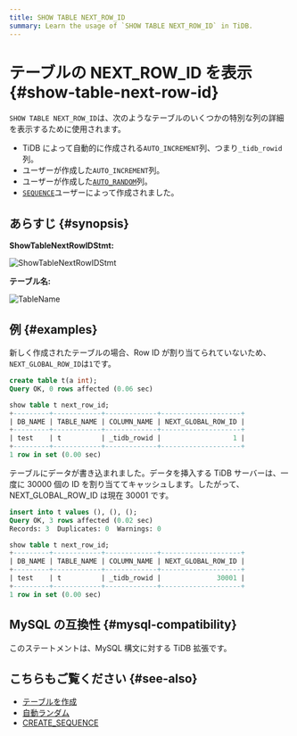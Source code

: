 ```yaml
---
title: SHOW TABLE NEXT_ROW_ID
summary: Learn the usage of `SHOW TABLE NEXT_ROW_ID` in TiDB.
---
```


# テーブルの NEXT_ROW_ID を表示 {#show-table-next-row-id}

`SHOW TABLE NEXT_ROW_ID`は、次のようなテーブルのいくつかの特別な列の詳細を表示するために使用されます。

-   TiDB によって自動的に作成される`AUTO_INCREMENT`列、つまり`_tidb_rowid`列。
-   ユーザーが作成した`AUTO_INCREMENT`列。
-   ユーザーが作成した[`AUTO_RANDOM`](/auto-random.md)列。
-   [`SEQUENCE`](/sql-statements/sql-statement-create-sequence.md)ユーザーによって作成されました。

## あらすじ {#synopsis}

**ShowTableNextRowIDStmt:**

![ShowTableNextRowIDStmt](https://download.pingcap.com/images/docs/sqlgram/ShowTableNextRowIDStmt.png)

**テーブル名:**

![TableName](https://download.pingcap.com/images/docs/sqlgram/TableName.png)

## 例 {#examples}

新しく作成されたテーブルの場合、Row ID が割り当てられていないため、 `NEXT_GLOBAL_ROW_ID`は`1`です。


```sql
create table t(a int);
Query OK, 0 rows affected (0.06 sec)
```

```sql
show table t next_row_id;
+---------+------------+-------------+--------------------+
| DB_NAME | TABLE_NAME | COLUMN_NAME | NEXT_GLOBAL_ROW_ID |
+---------+------------+-------------+--------------------+
| test    | t          | _tidb_rowid |                  1 |
+---------+------------+-------------+--------------------+
1 row in set (0.00 sec)
```

テーブルにデータが書き込まれました。データを挿入する TiDB サーバーは、一度に 30000 個の ID を割り当ててキャッシュします。したがって、NEXT_GLOBAL_ROW_ID は現在 30001 です。

```sql
insert into t values (), (), ();
Query OK, 3 rows affected (0.02 sec)
Records: 3  Duplicates: 0  Warnings: 0
```

```sql
show table t next_row_id;
+---------+------------+-------------+--------------------+
| DB_NAME | TABLE_NAME | COLUMN_NAME | NEXT_GLOBAL_ROW_ID |
+---------+------------+-------------+--------------------+
| test    | t          | _tidb_rowid |              30001 |
+---------+------------+-------------+--------------------+
1 row in set (0.00 sec)
```

## MySQL の互換性 {#mysql-compatibility}

このステートメントは、MySQL 構文に対する TiDB 拡張です。

## こちらもご覧ください {#see-also}

-   [テーブルを作成](/sql-statements/sql-statement-create-table.md)
-   [自動ランダム](/auto-random.md)
-   [CREATE_SEQUENCE](/sql-statements/sql-statement-create-sequence.md)
